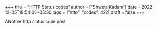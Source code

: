 +++
title = "HTTP Status codes"
author = ["Shweta Kadam"]
date = 2022-12-05T18:54:00+05:30
tags = ["http", "codes", 422]
draft = false
+++

ANother http status code post
